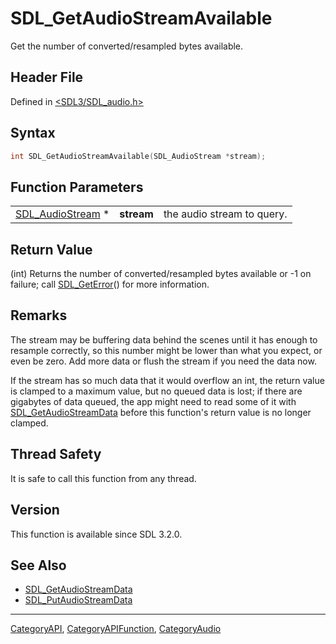# SDL_GetAudioStreamAvailable

Get the number of converted/resampled bytes available.

## Header File

Defined in [<SDL3/SDL_audio.h>](https://github.com/libsdl-org/SDL/blob/main/include/SDL3/SDL_audio.h)

## Syntax

```c
int SDL_GetAudioStreamAvailable(SDL_AudioStream *stream);
```

## Function Parameters

|                                      |            |                            |
| ------------------------------------ | ---------- | -------------------------- |
| [SDL_AudioStream](SDL_AudioStream) * | **stream** | the audio stream to query. |

## Return Value

(int) Returns the number of converted/resampled bytes available or -1 on
failure; call [SDL_GetError](SDL_GetError)() for more information.

## Remarks

The stream may be buffering data behind the scenes until it has enough to
resample correctly, so this number might be lower than what you expect, or
even be zero. Add more data or flush the stream if you need the data now.

If the stream has so much data that it would overflow an int, the return
value is clamped to a maximum value, but no queued data is lost; if there
are gigabytes of data queued, the app might need to read some of it with
[SDL_GetAudioStreamData](SDL_GetAudioStreamData) before this function's
return value is no longer clamped.

## Thread Safety

It is safe to call this function from any thread.

## Version

This function is available since SDL 3.2.0.

## See Also

- [SDL_GetAudioStreamData](SDL_GetAudioStreamData)
- [SDL_PutAudioStreamData](SDL_PutAudioStreamData)






----
[CategoryAPI](CategoryAPI), [CategoryAPIFunction](CategoryAPIFunction), [CategoryAudio](CategoryAudio)

